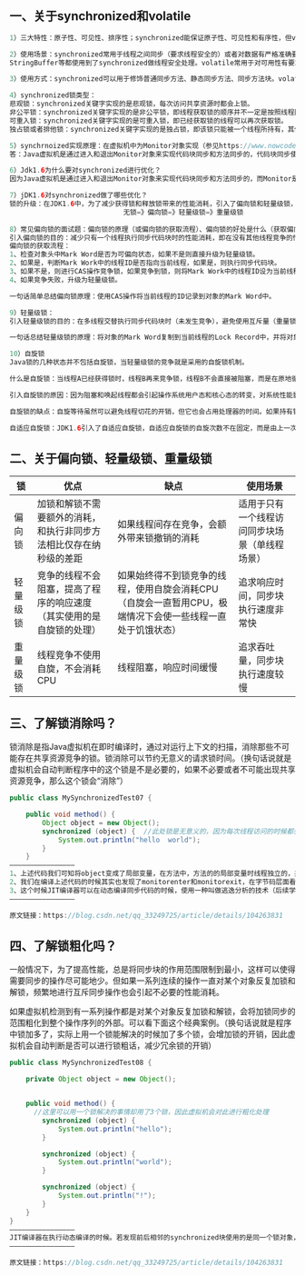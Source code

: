 ## 一、关于synchronized和volatile

```java
1）三大特性：原子性、可见性、排序性；synchronized能保证原子性、可见性和有序性，但volatile只能保证可见性和有序性，不能保证原子性，因此也称volatile为轻量级synchronized。

2）使用场景：synchronized常用于线程之间同步（要求线程安全的）或者对数据有严格准确要求的并发场景，比如Java中的HashTable、Vector、ConCurrentHashMap
StringBuffer等都使用到了synchronized做线程安全处理。volatile常用于对可用性有要求的场景，比如单例模式中使用双重锁实现的方法。

3）使用方式：synchronized可以用于修饰普通同步方法、静态同步方法、同步方法块。volatile只可修改成员变量

4）synchronized锁类型：
悲观锁：synchronized关键字实现的是悲观锁，每次访问共享资源时都会上锁。
非公平锁：synchronized关键字实现的是非公平锁，即线程获取锁的顺序并不一定是按照线程阻塞的顺序。
可重入锁：synchronized关键字实现的是可重入锁，即已经获取锁的线程可以再次获取锁。
独占锁或者排他锁：synchronized关键字实现的是独占锁，即该锁只能被一个线程所持有，其他线程均被阻塞。

5）synchrnoized实现原理：在虚拟机中为Monitor对象实现（参见https://www.nowcoder.com/discuss/668295?channel=-1&source_id=profile_follow_post_nctrack） 引申：为什么wait()、notify()等方法要在同步方法或同步代码块中来执行呢，这里就能找到原因，是因为wait()、notify()方法需要借助ObjectMonitor对象内部方法来完成。
答：Java虚拟机是通过进入和退出Monitor对象来实现代码块同步和方法同步的，代码块同步使用的是monitorenter和 monitorexit 指令实现的，而方法同步是通过Access flags后面的标识来确定该方法是否为同步方法。

6）Jdk1.6为什么要对synchronized进行优化？
因为Java虚拟机是通过进入和退出Monitor对象来实现代码块同步和方法同步的，而Monitor是依靠底层操作系统的Mutex Lock来实现的，操作系统实现线程之间的切换需要从用户态转换到内核态，这个切换成本比较高，对性能影响较大。

7）jDK1.6对synchronized做了哪些优化？
锁的升级：在JDK1.6中，为了减少获得锁和释放锁带来的性能消耗，引入了偏向锁和轻量级锁，锁的状态变成了四种，如下图所示。锁的状态会随着竞争激烈逐渐升级，但通常情况下，锁的状态只能升级不能降级。这种只能升级不能降级的策略是为了提高获得锁和释放锁的效率。
                            无锁=》偏向锁=》轻量级锁=》重量级锁
                            
8）常见偏向锁的面试题：偏向锁的原理（或偏向锁的获取流程）、偏向锁的好处是什么（获取偏向锁的目的是什么）
引入偏向锁的目的：减少只有一个线程执行同步代码块时的性能消耗，即在没有其他线程竞争的情况下，一个线程获得了锁。
偏向锁的获取流程：
1、检查对象头中Mark Word是否为可偏向状态，如果不是则直接升级为轻量级锁。
2、如果是，判断Mark Work中的线程ID是否指向当前线程，如果是，则执行同步代码块。
3、如果不是，则进行CAS操作竞争锁，如果竞争到锁，则将Mark Work中的线程ID设为当前线程ID，执行同步代码块。
4、如果竞争失败，升级为轻量级锁。

一句话简单总结偏向锁原理：使用CAS操作将当前线程的ID记录到对象的Mark Word中。

9）轻量级锁：
引入轻量级锁的目的：在多线程交替执行同步代码块时（未发生竞争），避免使用互斥量（重量锁）带来的性能消耗。但多个线程同时进入临界区（发生竞争）则会使得轻量级锁膨胀为重量级锁。

一句话总结轻量级锁的原理：将对象的Mark Word复制到当前线程的Lock Record中，并将对象的Mark Word更新为指向Lock Record的指针。

10）自旋锁
Java锁的几种状态并不包括自旋锁，当轻量级锁的竞争就是采用的自旋锁机制。

什么是自旋锁：当线程A已经获得锁时，线程B再来竞争锁，线程B不会直接被阻塞，而是在原地循环 等待，当线程A释放锁后，线程B可以马上获得锁。

引入自旋锁的原因：因为阻塞和唤起线程都会引起操作系统用户态和核心态的转变，对系统性能影响较大，而自旋等待可以避免线程切换的开销。

自旋锁的缺点：自旋等待虽然可以避免线程切花的开销，但它也会占用处理器的时间。如果持有锁的线程在较短的时间内释放了锁，自旋锁的效果就比较好，如果持有锁的线程很长时间都不释放锁，自旋的线程就会白白浪费资源，所以一般线程自旋的次数必须有一个限制，该次数可以通过参数-XX:PreBlockSpin调整，一般默认为10。

自适应自旋锁：JDK1.6引入了自适应自旋锁，自适应自旋锁的自旋次数不在固定，而是由上一次在同一个锁上的自旋时间及锁的拥有者的状态来决定的。如果对于某个锁对象，刚刚有线程自旋等待成功获取到锁，那么虚拟机将认为这次自旋等待的成功率也很高，会允许线程自旋等待的时间更长一些。如果对于某个锁对象，线程自旋等待很少成功获取到锁，那么虚拟机将会减少线程自旋等待的时间。
```



## 二、关于偏向锁、轻量级锁、重量级锁

| 锁    | 优点                                 | 缺点                                       | 使用场景                    |
| ---- | ---------------------------------- | ---------------------------------------- | ----------------------- |
| 偏向锁  | 加锁和解锁不需要额外的消耗，和执行非同步方法相比仅存在纳秒级的差距  | 如果线程间存在竞争，会额外带来锁撤销的消耗                    | 适用于只有一个线程访问同步块场景（单线程场景） |
| 轻量级锁 | 竞争的线程不会阻塞，提高了程序的响应速度（其实使用的是自旋锁的处理） | 如果始终得不到锁竞争的线程，使用自旋会消耗CPU（自旋会一直暂用CPU，极端情况下会使一些线程一直处于饥饿状态） | 追求响应时间，同步块执行速度非常快       |
| 重量级锁 | 线程竞争不使用自旋，不会消耗CPU                  | 线程阻塞，响应时间缓慢                              | 追求吞吐量，同步块执行速度较慢         |



## 三、了解锁消除吗？

锁消除是指Java虚拟机在即时编译时，通过对运行上下文的扫描，消除那些不可能存在共享资源竞争的锁。锁消除可以节约无意义的请求锁时间。（换句话说就是虚拟机会自动判断程序中的这个锁是不是必要的，如果不必要或者不可能出现共享资源竞争，那么这个锁会“消除”）

```java
public class MySynchronizedTest07 {

    public void method() {
        Object object = new Object();  
        synchronized (object) {  //此处锁是无意义的，因为每次线程访问的时候都会重新生成一个object对象，线程内的对象是私有的，不会产生共享资源的竞争
            System.out.println("hello  world");
        }
    }
————————————————
1、上述代码我们可知将object变成了局部变量，在方法中，方法的的局部变量时线程独立的，并发的场景每个线程都有各自的object对象，这个时候的锁就无意义的。
2、我们在编译上述代码的时候其实也发现了monitorenter和monitorexit，在字节码层面看上去还有有锁的获取和释放。
3、这个时候JIT编译器可以在动态编译同步代码的时候，使用一种叫做逃逸分析的技术（后续学习jvm的时候会涉及到），来通过该技术判断程序中使用的锁对象是否只被一个线程所使用。而没有别的线程进行竞争。当这种情况的下，那么JIT编译器在编译（将字节码编程机器码）这个同步代码时就不会生成synchronized关键字所标识锁的申请和释放的机器码。从而消除锁的使用流程。这就是锁消除的原理和案例。
————————————————

原文链接：https://blog.csdn.net/qq_33249725/article/details/104263831
```



## 四、了解锁粗化吗？

一般情况下，为了提高性能，总是将同步块的作用范围限制到最小，这样可以使得需要同步的操作尽可能地少。但如果一系列连续的操作一直对某个对象反复加锁和解锁，频繁地进行互斥同步操作也会引起不必要的性能消耗。

如果虚拟机检测到有一系列操作都是对某个对象反复加锁和解锁，会将加锁同步的范围粗化到整个操作序列的外部。可以看下面这个经典案例。（换句话说就是程序中锁加多了，实际上用一个锁能解决的时候加了多个锁，会增加锁的开销，因此虚拟机会自动判断是否可以进行锁粗话，减少冗余锁的开销）

```java
public class MySynchronizedTest08 {

    private Object object = new Object();


    public void method() {
      //这里可以用一个锁解决的事情却用了3个锁，因此虚拟机会对此进行粗化处理
        synchronized (object) {
            System.out.println("hello");
        }

        synchronized (object) {
            System.out.println("world");
        }

        synchronized (object) {
            System.out.println("!");
        }
    }
}
————————————————
JIT编译器在执行动态编译的时候。若发现前后相邻的synchronized块使用的是同一个锁对象，那么它就会把这几个synchronized块合并成一个较大的同步快，这样做的好处在于线程执行这些代码的时候，就无需频繁申请和释放锁了，从而达到申请与释放一次就可以执行全部的同步代码块，从而提高了性能。
————————————————

原文链接：https://blog.csdn.net/qq_33249725/article/details/104263831
```

